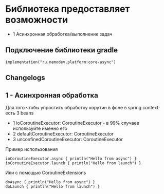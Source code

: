 # Библиотека предоставляет возможности
- 1 Асинхронная обработка/выполнение задач

## Подключение библиотеки gradle
    
    implementation("ru.nemodev.platform:core-async")

## Changelogs

## 1 - Асинхронная обработка
Для того чтобы упростить обработку корутин в фоне в spring context есть 3 beans
- 1 ioCoroutineExecutor: CoroutineExecutor - в 99% случаев используйте именно его
- 2 defaultCoroutineExecutor: CoroutineExecutor
- 3 unconfinedCoroutineExecutor: CoroutineExecutor

Пример использования 

    ioCoroutineExecutor.async { println("Hello from async") }
    ioCoroutineExecutor.launch { println("Hello from launch") }

Или с помощью CoroutineExtensions

    doAsync { println("Hello from async") }
    doLaunch { println("Hello from launch") }
